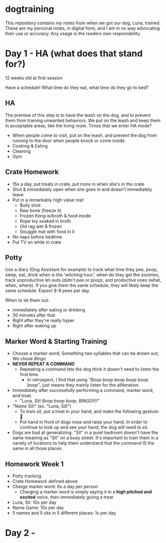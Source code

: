 # dogtraining
This repository contains my notes from when we got our dog, Luna, trained. These are my personal notes, in digital form, and I am in no way advocating their use or accuracy. Any usage is the readers own responsibility. 

# Day 1 - HA (what does that stand for?)

12 weeks old at first session

Have a schedule! What time do they eat, what time do they go to bed?

## HA

The premise of this step is to have the leash on the dog, and to prevent them from training unwanted behaviors. 
We put on the leash and keep them in acceptable areas, like the living room. Times that we enter HA mode?

- When people come to visit, put on the leash, and prevent the dog from running to the door when people knock or come inside. 
- Cooking & Eating
- Cleaning
- Gym

## Crate Homework
- 15x a day, put treats in crate, put more in when she's in the crate
- Shut & immediately open when she goes in and doesn't immediately leave
- Put in a remarkably high value reat
    - Bully stick
    - Raw bone (freeze it)
    - Frozen Kong w/broth & food inside
    - Rope toy soaked in broth
    - Old rag wet & frozen
    - Snuggle mat with food in it
- No naps before bedtime
- Put TV on while in crate

## Potty

Use a diary (Dog Assistant for example) to track what time they pee, poop, sleep, eat, drink
when is the 'witching hour', when do they get the zoomies, track unproductive let-outs (didn't pee or poop),
and productive ones (what, when, where). If you give them the same schedule, they will likely keep the same schedule.
Expect 8-9 pees per day. 

When to let them out:
- immediately after eating or drinking
- 30 minutes after that
- Right after they're really hyper
- Right after waking up

## Marker Word & Starting Training 

- Choose a marker word; Something two syllables that can be drawn out; We chose _Bingo_
- **NEVER REPEAT A COMMAND**
    - Repeating a command lets the dog think it doesn't need to listen the first time. 
        - In retrospect, I find that using _"Boop boop boop boop boop boop"_, just means they mainly listen for the alliteration. 
- Immediately after successfully performing a command, marker word, and treat. 
    - "Luna, Sit! _Boop boop boop_, BINGO!!!!"  
- "_Name_ Sit!" (ex. "Luna, Sit!")
    - To train sit, put a treat in your hand, and make the following gesture: 🤌 
    - Put hand in front of dogs nose and raise your hand. In order to continue to look up and see your hand, the dog will need to sit.
- Dogs are bad at generalizing. "Sit" in a quiet bedroom doesn't have the same meaning as "Sit" on a busy street. It's 
important to train them in a variety of locations to help them understand that the command IS the same in all those places. 

## Homework Week 1

- Potty tracking
- Crate Homework defined above
- Charge marker word: 6x a day per person
    - Charging a marker word is simply saying it in a **high pitched and excited** voice, then immediately giving a treat
- Luna, Sit: 10x per day
- Name Game: 10x per day
- 5 names and 5 sits in 5 different places: 1x per day

# Day 2 - 
